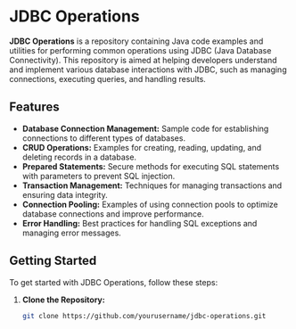 # JDBC Operations

**JDBC Operations** is a repository containing Java code examples and utilities for performing common operations using JDBC (Java Database Connectivity). This repository is aimed at helping developers understand and implement various database interactions with JDBC, such as managing connections, executing queries, and handling results.

## Features

- **Database Connection Management:** Sample code for establishing connections to different types of databases.
- **CRUD Operations:** Examples for creating, reading, updating, and deleting records in a database.
- **Prepared Statements:** Secure methods for executing SQL statements with parameters to prevent SQL injection.
- **Transaction Management:** Techniques for managing transactions and ensuring data integrity.
- **Connection Pooling:** Examples of using connection pools to optimize database connections and improve performance.
- **Error Handling:** Best practices for handling SQL exceptions and managing error messages.

## Getting Started

To get started with JDBC Operations, follow these steps:

1. **Clone the Repository:**
   ```bash
   git clone https://github.com/yourusername/jdbc-operations.git

